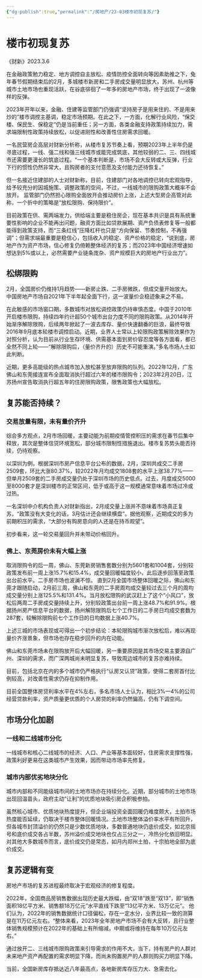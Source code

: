 ```yaml
---
{"dg-publish":true,"permalink":"/房地产/23-03楼市初现复苏/"}
---
```


# 楼市初现复苏
《财新》2023.3.6

在金融政策勉力稳定、地方调控自主放松、疫情防控全面转向等因素助推之下，兔年春节假期结束后的2月，多城楼市新房和二手房成交量明显放大，苏州、杭州等城市土地市场也重现活跃，在谷底徘徊了一年多的房地产市场，终于出现了一波像样的反弹。

2023年开年以来，金融、住建等监管部门仍强调“坚持房子是用来住的、不是用来炒的”楼市调控主基调，稳定市场预期。在此之下，一方面，化解行业风险，“保交楼、保民生、保稳定”仍是当前重任；另一方面，各类金融支持政策持续加力，需求端限制性政策持续放松，以促进刚性和改善性住房需求回暖。

一名民营房企高层对财新分析称，从楼市复苏节奏上看，预期2023年上半年仍是寻底过程，一线、强二线和强三线城市或能完成筑底，其他较弱的二、三、四线城市还需要更漫长的筑底过程。“一个基本判断是，市场不会大反转或大反弹，行业下行的惯性仍然非常大，且购房者的支付意愿及支付能力还待恢复。”

但一名接近住建部的人士对财新称，目前，住建部门对各地调控已转向宏观指导，给予较充分的因城施策、调整政策的空间，不过，一线城市的限购政策大概率不会放开。
监管部门仍然担心限购全面放开会推动房价上涨，上述大型房企高管对此称，一个折中的策略是“放松限购、保持限价”。

目前政策在供、需两端发力，供给端主要是稳住房企，现在基本共识是具有系统重要性影响的企业不能再出问题，融资方面比如贷款展期、资产负债表修复等一般都能得到政策支持，而“三条红线”压降杠杆也只是“方向保留、节奏控制，不再强调”；但需求端最重要是稳信心，包括收入的稳定、资产价格的稳定，“说到底，房地产作为资产市场，信心修复仍倚赖整体经济的复苏；而2023年中国经济增速如想达到5%或以上，必然需要产业链条庞杂、资产规模巨大的房地产行业出力”。

## 松绑限购

2月，全国房价仍维持1月趋势——新房止跌、二手房微跌，但成交量开始放大。中国房地产市场自2021年下半年起全面下行，这一波量价企稳迹象来之不易。

在此敏感的市场窗口期，多数城市对放松调控政策仍持审慎态度。中国于2010年开启楼市限购，持续四年约计超50个城市出台力度不同的限购政策。从2014年开始渐序解除限购，后续两年掀起了一波去库存、量价快速翻番的巨浪，最终导致2016年9月底本轮楼市调控启动。近期，业界人士常以上轮限购政策解除效果作为对照分析，认为目前从行业生存环境、供需基本面到房价容忍度等各方面看，都已全然不同上轮——“解除限购后，（量价齐升的）历史不可能重演。”多名市场人士如此判断。

近期，更多高能级的热点城市加入放松甚至放弃限购的队列。2022年12月，广东佛山和东莞接连宣布全面取消执行超过六年的楼市限购令；2023年2月20日，江苏扬州宣告取消执行超五年的住房限购政策，限售政策也大幅放松。

## 复苏能否持续？

### 交易放量有限，未有量价齐升

综合多方观点，2月市场回暖，主要动能为前期疫情管控积压的需求在春节后集中释放，其次是整体信贷环境宽松，部分城市限制性措施退出。楼市复苏势头能否持续，仍待观察。

以深圳为例，根据深圳市房产信息平台公布的数据，2月，深圳共成交二手房2509套，环比大涨80.37%，较2022年月均成交1808套的水平上涨38.77%——但单月2509套的二手房成交量仍处于深圳市场的历史低点。过去，月度成交5000至8000套才是深圳楼市的正常区间，低于或高于这一规模通常意味着市场过冷或过热。

一名深圳中介机构负责人对财新指出，2月成交量上涨并不意味着市场真正复苏，“政策没有大变化的话，3月估计还会继续横盘”。据他观察，近期成交的多为前期积压的需求，“大部分有购房意向的人还是在持币观望”。

初步看来，这一轮交易量回升并未带动价格回升。

### 佛上、东莞房价未有大幅上涨

取消限购令的后一周，佛山、东莞新房销售套数分别为5601套和1004套，分别较政策发布前一周上涨15.7%和15.4%，成交量回暖幅度较小，此后逐步回落至政策出台前水平。二手房市场也波澜不惊。
直到2月全国市场整体回暖之际，佛山和东莞才跟随启动，2月前三周，佛山和东莞的二手房周均成交量较过去三个月的周均成交量分别上涨125.5%和131.4%。当月放松限购的武汉赶上了这个“小风口”，放松后两周二手房成交量持续上升，分别较政策出台前一周上涨48.7%和91.9%。根据扬州房产信息平台的数据，扬州解除限购后七个工作日的二手房日均成交套数为287套，较解除限购前七个工作日的日均数据上涨40.7%。

上述三城的市场表现或可得出一个初步结论：本轮限购城市渐次放松后，难以再现量价齐涨景象，但市场也存在稳步回升的内在动能。

佛山和东莞市场未在限购放开后大幅回暖，另一重要原因是其市场交易主要源自广州、深圳的需求，而广深两城尚未明显复苏，导致周边城市的复苏亦难持续。

目前，包括北京在内的多个城市仍严格执行“认房又认贷”政策，使得二套房首付比例较高，对改善性需求仍存在抑制作用。

目前全国整体房贷利率水平在4%左右，多名市场人士认为，相比3%—4%的公司经营贷款利率，资产质量更优质的个人房贷的利率仍然偏高，仍有下调空间。

## 市场分化加剧

### 一线和二线城市分化

一线城市和核心二线城市的经济、人口、产业等基本面较好，住房需求支撑性强，政策利好更易在这类城市产生效果，因而带动市场率先修复。

### 城市内部优劣地块分化

城市内部和不同能级城市间的土地市场亦在持续分化。近期，部分城市的土地市场出现回温苗头，政府主动“让利”的优质地块吸引房企积极参拍。

虽然核心城市、优质地块热度提升，但企业端投资全面回暖仍难度颇大，土拍市场热度能否延续，仍取决于楼市整体回暖情况。土地市场整体溢价率水平有所回升，但各城市封顶溢价的仍然只是少数优质地块，多数普通地块仍底价成交，如北京摇号和底价成交各占半数，苏州溢价成交地块也仅占三分之一，冷热分化依旧明显。对其他大多数城市而言，底价成交仍是常态，如月内郑州土拍，十宗拍地全部为底价成交。

## 复苏逻辑有变

房地产市场的复苏进程最终取决于宏观经济的修复程度。

2022年，全国商品房销售数据出现历史最大跌幅，由“双18”跌至“双13”，即“销售面积18亿平方米、销售额18万亿元”水平直线下跌至“13亿平方米、13万亿元”。
他们认为，2022年的销售数据统计口径偏松，存在一定水分，业界比较一致的测算是在11万亿元左右。“整体来看，2023年全年房地产市场不会有大反转，且行业整体销售规模预计在2022年的基础上有所缩减，中期或将维持在每年10万亿元左右。”

通过放开二、三线城市限购政策来引导需求的作用不大，当下，持有房产的人群对未来地产资产再配置的需求明显下降，而尚未购置房产的人群则购买力明显下降。

当前，全国新房库存抵达近八年最高点，各地新房库存压力大、急需去化。

